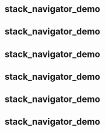# stack_navigator_demo
# stack_navigator_demo
# stack_navigator_demo
# stack_navigator_demo
# stack_navigator_demo
# stack_navigator_demo
